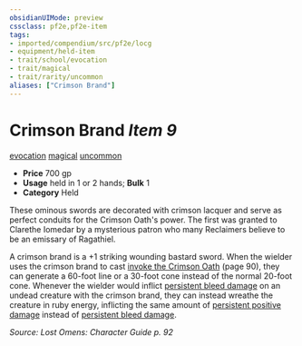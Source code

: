 ```yaml
---
obsidianUIMode: preview
cssclass: pf2e,pf2e-item
tags:
- imported/compendium/src/pf2e/locg
- equipment/held-item
- trait/school/evocation
- trait/magical
- trait/rarity/uncommon
aliases: ["Crimson Brand"]
---
```

# Crimson Brand *Item 9*  
[evocation](evocation.md)  [magical](magical.md)  [uncommon](uncommon.md)  

- **Price** 700 gp
- **Usage** held in 1 or 2 hands; **Bulk** 1
- **Category** Held

These ominous swords are decorated with crimson lacquer and serve as perfect conduits for the Crimson Oath's power. The first was granted to Clarethe Iomedar by a mysterious patron who many Reclaimers believe to be an emissary of Ragathiel.

A crimson brand is a +1 striking wounding bastard sword. When the wielder uses the crimson brand to cast [invoke the Crimson Oath](../../spells/invoke-the-crimson-oath-locg.md) (page 90), they can generate a 60-foot line or a 30-foot cone instead of the normal 20-foot cone. Whenever the wielder would inflict [persistent bleed damage](conditions.md#Persistent%20Damage) on an undead creature with the crimson brand, they can instead wreathe the creature in ruby energy, inflicting the same amount of [persistent positive damage](conditions.md#Persistent%20Damage) instead of [persistent bleed damage](conditions.md#Persistent%20Damage).

*Source: Lost Omens: Character Guide p. 92*